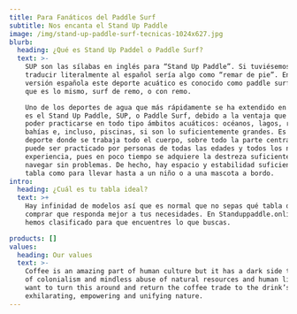 ```yaml
---
title: Para Fanáticos del Paddle Surf
subtitle: Nos encanta el Stand Up Paddle
image: /img/stand-up-paddle-surf-tecnicas-1024x627.jpg
blurb:
  heading: ¿Qué es Stand Up Paddel o Paddle Surf?
  text: >-
    SUP son las sílabas en inglés para “Stand Up Paddle”. Si tuviésemos que
    traducir literalmente al español sería algo como “remar de pie”. En la
    versión española este deporte acuático es conocido como paddle surf , o lo
    que es lo mismo, surf de remo, o con remo.

    Uno de los deportes de agua que más rápidamente se ha extendido en el mundo
    es el Stand Up Paddle, SUP, o Paddle Surf, debido a la ventaja que tiene de
    poder practicarse en todo tipo ámbitos acuáticos: océanos, lagos, ríos,
    bahías e, incluso, piscinas, si son lo suficientemente grandes. Es un
    deporte donde se trabaja todo el cuerpo, sobre todo la parte central, y
    puede ser practicado por personas de todas las edades y todos los niveles de
    experiencia, pues en poco tiempo se adquiere la destreza suficiente para
    navegar sin problemas. De hecho, hay espacio y estabilidad suficiente en la
    tabla como para llevar hasta a un niño o a una mascota a bordo.
intro:
  heading: ¿Cuál es tu tabla ideal?
  text: >+
    Hay infinidad de modelos así que es normal que no sepas qué tabla de SUP
    comprar que responda mejor a tus necesidades. En Standuppaddle.online las
    hemos clasificado para que encuentres lo que buscas.

products: []
values:
  heading: Our values
  text: >-
    Coffee is an amazing part of human culture but it has a dark side too – one
    of colonialism and mindless abuse of natural resources and human lives. We
    want to turn this around and return the coffee trade to the drink’s
    exhilarating, empowering and unifying nature.
---
```


